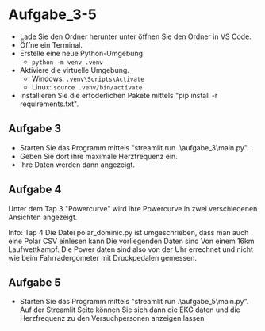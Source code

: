 # Aufgabe_3-5

- Lade Sie den Ordner herunter unter öffnen Sie den Ordner in VS Code.
- Öffne ein Terminal.
- Erstelle eine neue Python-Umgebung.
    - `python -m venv .venv`
- Aktiviere die virtuelle Umgebung.
    - Windows: `.venv\Scripts\Activate`
    - Linux: `source .venv/bin/activate`
- Installieren Sie die erfoderlichen Pakete mittels "pip install -r requirements.txt".

## Aufgabe 3

- Starten Sie das Programm mittels "streamlit run .\aufgabe_3\main.py".
- Geben Sie dort ihre maximale Herzfrequenz ein.
- Ihre Daten werden dann angezeigt.

## Aufgabe 4

Unter dem Tap 3 "Powercurve" wird ihre Powercurve in zwei verschiedenen Ansichten angezeigt.

Info: Tap 4
Die Datei polar_dominic.py ist umgeschrieben, dass man auch eine Polar CSV einlesen kann
Die vorliegenden Daten sind Von einem 16km Laufwettkampf. Die Power daten sind also von der Uhr errechnet und nicht wie beim Fahrradergometer mit Druckpedalen gemessen.


## Aufgabe 5
- Starten Sie das Programm mittels "streamlit run .\aufgabe_5\main.py".
Auf der Streamlit Seite können Sie sich dann die EKG daten und die Herzfrequenz zu den Versuchpersonen anzeigen lassen

